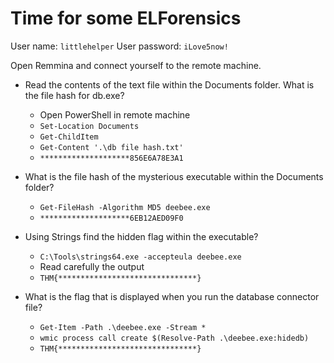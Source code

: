 # Time for some ELForensics

User name: `littlehelper`
User password: `iLove5now!`

Open Remmina and connect yourself to the remote machine. 

- Read the contents of the text file within the Documents folder. What is the file hash for db.exe?

	- Open PowerShell in remote machine
	- `Set-Location Documents`
	- `Get-ChildItem`
	- `Get-Content '.\db file hash.txt'`
	- `********************856E6A78E3A1`

- What is the file hash of the mysterious executable within the Documents folder?

	- `Get-FileHash -Algorithm MD5 deebee.exe`
	- `********************6EB12AED09F0`

- Using Strings find the hidden flag within the executable?

	- `C:\Tools\strings64.exe -accepteula deebee.exe`
	- Read carefully the output
	- `THM{*******************************}`

- What is the flag that is displayed when you run the database connector file?

	- `Get-Item -Path .\deebee.exe -Stream *`
	- `wmic process call create $(Resolve-Path .\deebee.exe:hidedb)`
	- `THM{*******************************}`

